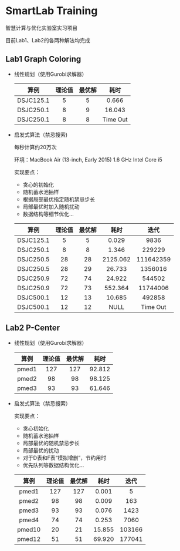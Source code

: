 # SmartLab Training

智慧计算与优化实验室实习项目

目前Lab1、Lab2的各两种解法均完成

## Lab1 Graph Coloring

* 线性规划（使用Gurobi求解器）

  |    算例     | 理论值  | 最优解  |    耗时    |
  | :-------: | :--: | :--: | :------: |
  | DSJC125.1 |  5   |  5   |  0.666   |
  | DSJC250.1 |  8   |  9   |  16.043  |
  | DSJC250.1 |  8   |  8   | Time Out |


* 启发式算法（禁忌搜索)

  每秒计算约20万次

  环境：MacBook Air (13-inch, Early 2015) 1.6 GHz Intel Core i5

  实现要点：

  * 贪心的初始化
  * 随机蓄水池抽样
  * 根据局部最优指定随机禁忌步长
  * 局部最优时加入随机扰动
  * 数据结构等细节优化...

  |    算例     | 理论值  | 最优解  |    耗时    |    迭代     |
  | :-------: | :--: | :--: | :------: | :-------: |
  | DSJC125.1 |  5   |  5   |  0.029   |   9836    |
  | DSJC250.1 |  8   |  8   |  1.346   |  229229   |
  | DSJC250.5 |  28  |  28  | 2125.062 | 111642359 |
  | DSJC250.5 |  28  |  29  |  26.733  |  1356016  |
  | DSJC250.9 |  72  |  74  |  24.922  |  544502   |
  | DSJC250.9 |  72  |  73  | 552.364  | 11744006  |
  | DSJC500.1 |  12  |  13  |  10.685  |  492858   |
  | DSJC500.1 |  12  |  12  |   NULL   | Time Out  |

## Lab2 P-Center

* 线性规划（使用Gurobi求解器）

  |  算例   | 理论值  | 最优解  |   耗时   |
  | :---: | :--: | :--: | :----: |
  | pmed1 | 127  | 127  | 92.812 |
  | pmed2 |  98  |  98  | 98.125 |
  | pmed3 |  93  |  93  | 61.646 |

* 启发式算法（禁忌搜索）

  实现要点：

  * 贪心初始化
  * 随机蓄水池抽样
  * 局部最优的随机禁忌步长
  * 局部最优的扰动
  * 对于D表和F表“模拟增删”，节约用时
  * 优先队列等数据结构优化...

  |   算例   | 理论值  | 最优解  |   耗时   |   迭代   |
  | :----: | :--: | :--: | :----: | :----: |
  | pmed1  | 127  | 127  | 0.001  |   5    |
  | pmed2  |  98  |  98  | 0.009  |  163   |
  | pmed3  |  93  |  93  | 0.076  |  1423  |
  | pmed4  |  74  |  74  | 0.253  |  7060  |
  | pmed10 |  20  |  21  | 15.855 | 103166 |
  | pmed12 |  51  |  51  | 69.920 | 177041 |